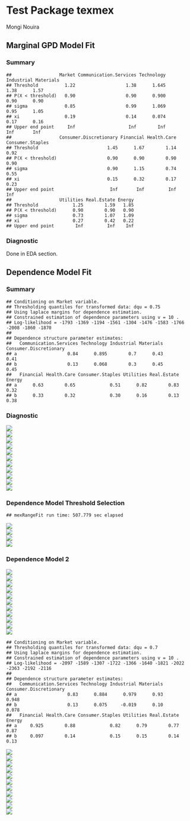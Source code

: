 Test Package texmex
================
Mongi Nouira

<p align="center">

</p>

## Marginal GPD Model Fit

### Summary

<p align="center">

    ##                  Market Communication.Services Technology Industrial Materials
    ## Threshold          1.22                   1.38      1.645       1.38      1.57
    ## P(X < threshold)   0.90                   0.90      0.900       0.90      0.90
    ## sigma              0.85                   0.99      1.069       0.95      1.05
    ## xi                 0.19                   0.14      0.074       0.17      0.16
    ## Upper end point     Inf                    Inf        Inf        Inf       Inf
    ##                  Consumer.Discretionary Financial Health.Care Consumer.Staples
    ## Threshold                          1.45      1.67        1.14             0.92
    ## P(X < threshold)                   0.90      0.90        0.90             0.90
    ## sigma                              0.90      1.15        0.74             0.55
    ## xi                                 0.15      0.32        0.17             0.23
    ## Upper end point                     Inf       Inf         Inf              Inf
    ##                  Utilities Real.Estate Energy
    ## Threshold             1.25        1.59   1.85
    ## P(X < threshold)      0.90        0.90   0.90
    ## sigma                 0.73        1.07   1.09
    ## xi                    0.27        0.42   0.22
    ## Upper end point        Inf         Inf    Inf

</p>

### Diagnostic

Done in EDA section.

## Dependence Model Fit

### Summary

<p align="center">

    ## Conditioning on Market variable.
    ## Thresholding quantiles for transformed data: dqu = 0.75
    ## Using laplace margins for dependence estimation.
    ## Constrained estimation of dependence parameters using v = 10 .
    ## Log-likelihood = -1793 -1369 -1194 -1561 -1304 -1476 -1583 -1766 -2008 -1860 -1870 
    ## 
    ## Dependence structure parameter estimates:
    ##   Communication.Services Technology Industrial Materials Consumer.Discretionary
    ## a                   0.84      0.895        0.7      0.43                   0.41
    ## b                   0.13      0.068        0.3      0.45                   0.45
    ##   Financial Health.Care Consumer.Staples Utilities Real.Estate Energy
    ## a      0.63        0.65             0.51      0.82        0.83   0.32
    ## b      0.33        0.32             0.30      0.16        0.13   0.38

</p>

### Diagnostic

<p align="center">

<img src="cache/texmex/unnamed-chunk-6-1.png" style="display: block; margin: auto;" /><img src="cache/texmex/unnamed-chunk-6-2.png" style="display: block; margin: auto;" /><img src="cache/texmex/unnamed-chunk-6-3.png" style="display: block; margin: auto;" /><img src="cache/texmex/unnamed-chunk-6-4.png" style="display: block; margin: auto;" /><img src="cache/texmex/unnamed-chunk-6-5.png" style="display: block; margin: auto;" /><img src="cache/texmex/unnamed-chunk-6-6.png" style="display: block; margin: auto;" /><img src="cache/texmex/unnamed-chunk-6-7.png" style="display: block; margin: auto;" /><img src="cache/texmex/unnamed-chunk-6-8.png" style="display: block; margin: auto;" /><img src="cache/texmex/unnamed-chunk-6-9.png" style="display: block; margin: auto;" /><img src="cache/texmex/unnamed-chunk-6-10.png" style="display: block; margin: auto;" /><img src="cache/texmex/unnamed-chunk-6-11.png" style="display: block; margin: auto;" />

</p>

### Dependence Model Threshold Selection

<p align="center">

    ## mexRangeFit run time: 507.779 sec elapsed

</p>

<p align="center">

<img src="cache/texmex/unnamed-chunk-8-1.png" style="display: block; margin: auto;" /><img src="cache/texmex/unnamed-chunk-8-2.png" style="display: block; margin: auto;" /><img src="cache/texmex/unnamed-chunk-8-3.png" style="display: block; margin: auto;" /><img src="cache/texmex/unnamed-chunk-8-4.png" style="display: block; margin: auto;" />

</p>

### Dependence Model 2

<p align="center">

<img src="cache/texmex/unnamed-chunk-9-1.png" style="display: block; margin: auto;" /><img src="cache/texmex/unnamed-chunk-9-2.png" style="display: block; margin: auto;" /><img src="cache/texmex/unnamed-chunk-9-3.png" style="display: block; margin: auto;" /><img src="cache/texmex/unnamed-chunk-9-4.png" style="display: block; margin: auto;" /><img src="cache/texmex/unnamed-chunk-9-5.png" style="display: block; margin: auto;" /><img src="cache/texmex/unnamed-chunk-9-6.png" style="display: block; margin: auto;" /><img src="cache/texmex/unnamed-chunk-9-7.png" style="display: block; margin: auto;" /><img src="cache/texmex/unnamed-chunk-9-8.png" style="display: block; margin: auto;" /><img src="cache/texmex/unnamed-chunk-9-9.png" style="display: block; margin: auto;" /><img src="cache/texmex/unnamed-chunk-9-10.png" style="display: block; margin: auto;" /><img src="cache/texmex/unnamed-chunk-9-11.png" style="display: block; margin: auto;" />

</p>

<p align="center">

    ## Conditioning on Market variable.
    ## Thresholding quantiles for transformed data: dqu = 0.7
    ## Using laplace margins for dependence estimation.
    ## Constrained estimation of dependence parameters using v = 10 .
    ## Log-likelihood = -2097 -1589 -1307 -1722 -1366 -1640 -1821 -2022 -2363 -2192 -2116 
    ## 
    ## Dependence structure parameter estimates:
    ##   Communication.Services Technology Industrial Materials Consumer.Discretionary
    ## a                   0.83      0.884      0.979      0.93                  0.948
    ## b                   0.13      0.075     -0.019      0.10                  0.078
    ##   Financial Health.Care Consumer.Staples Utilities Real.Estate Energy
    ## a     0.925        0.88             0.82      0.79        0.77   0.87
    ## b     0.097        0.14             0.15      0.15        0.14   0.13

</p>

<p align="center">

<img src="cache/texmex/unnamed-chunk-11-1.png" style="display: block; margin: auto;" /><img src="cache/texmex/unnamed-chunk-11-2.png" style="display: block; margin: auto;" /><img src="cache/texmex/unnamed-chunk-11-3.png" style="display: block; margin: auto;" /><img src="cache/texmex/unnamed-chunk-11-4.png" style="display: block; margin: auto;" /><img src="cache/texmex/unnamed-chunk-11-5.png" style="display: block; margin: auto;" /><img src="cache/texmex/unnamed-chunk-11-6.png" style="display: block; margin: auto;" /><img src="cache/texmex/unnamed-chunk-11-7.png" style="display: block; margin: auto;" /><img src="cache/texmex/unnamed-chunk-11-8.png" style="display: block; margin: auto;" /><img src="cache/texmex/unnamed-chunk-11-9.png" style="display: block; margin: auto;" /><img src="cache/texmex/unnamed-chunk-11-10.png" style="display: block; margin: auto;" /><img src="cache/texmex/unnamed-chunk-11-11.png" style="display: block; margin: auto;" />

</p>
